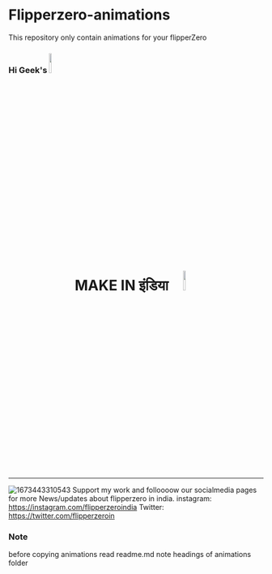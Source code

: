 # Flipperzero-animations
This repository only contain animations for your flipperZero 
### Hi Geek's  <img src="https://media.giphy.com/media/hvRJCLFzcasrR4ia7z/giphy.gif" width="10%">



<!--
\   //~~\ |   |    /\  |~~\|~~  |\  | /~~\~~|~~    /\  |  /~~\ |\  ||~~
 \ /|    ||   |   /__\ |__/|--  | \ ||    | |     /__\ | |    || \ ||--
  |  \__/  \_/   /    \|  \|__  |  \| \__/  |    /    \|__\__/ |  \||__
-->



<h1 align="center">
 MAKE IN इंडिया
<img src="img/in2.gif" width="10%" ></h1><hr>

![1673443310543](https://user-images.githubusercontent.com/122157910/211817581-0cc8f15f-385c-4038-b42b-ecc750711d8a.png)
Support my work and folloooow our socialmedia pages for more News/updates about flipperzero in india. instagram: https://instagram.com/flipperzeroindia Twitter: https://twitter.com/flipperzeroin
<h3>Note</h3>
before copying animations read readme.md note headings of animations folder
